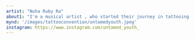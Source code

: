 ```yaml
---
artist: "Nuha Ruby Ra"
about1: "I'm a musical artist , who started their journey in tattooing in early 2024, im now going under the moniker’Untamed Youth’ for this new path in my journey! I draw my inspiration from similar places to where i draw from for my music. That is cinema, music, poetry, my own lyrics, nature, surrealism and parties. As a musical artist I played at LungA last year in 2023 which left me deep in love with the festival and Iceland. I'm honoured to be one of LungA's Artists in Residence for 2024 as well as a tattooist at the convention. My style is fine lines sketch-like drawings, using solely black and red inks. I am normally based in London, but lucky enough to travel the world for music and art!"
mynd: '/images/tattooconvention/untamedyouth.jpeg'
instagram: https://www.instagram.com/untamed_youth_
---
```

